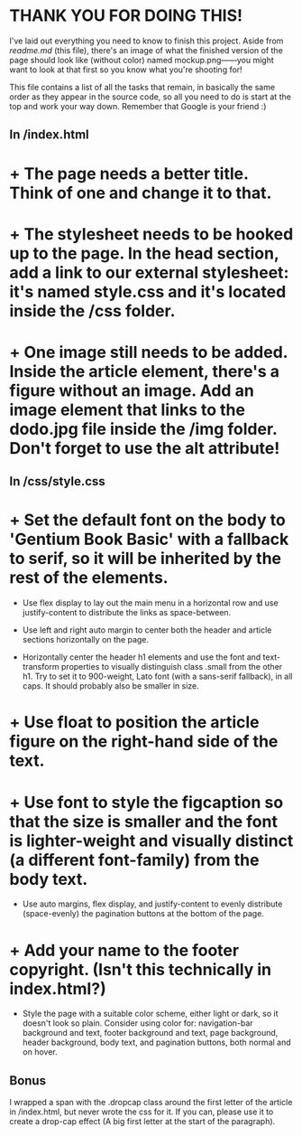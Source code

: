 # THANK YOU FOR DOING THIS!
I've laid out everything you need to know to finish this project. Aside from *readme.md* (this file), there's an image of what the finished version of the page should look like (without color) named mockup.png——you might want to look at that first so you know what you're shooting for!

This file contains a list of all the tasks that remain, in basically the same order as they appear in the source code, so all you need to do is start at the top and work your way down. Remember that Google is your friend :)

## In /index.html
# + The page needs a better title. Think of one and change it to that. 

# + The stylesheet needs to be hooked up to the page. In the head section, add a link to our external stylesheet: it's named style.css and it's located inside the /css folder.

# + One image still needs to be added. Inside the article element, there's a figure without an image. Add an image element that links to the dodo.jpg file inside the /img folder. Don't forget to use the alt attribute!

## In /css/style.css
# + Set the default font on the body to 'Gentium Book Basic' with a fallback to serif, so it will be inherited by the rest of the elements.

+ Use flex display to lay out the main menu in a horizontal row and use justify-content to distribute the links as space-between.

+ Use left and right auto margin to center both the header and article sections horizontally on the page.

+ Horizontally center the header h1 elements and use the font and text-transform properties to visually distinguish class .small from the other h1. Try to set it to 900-weight, Lato font (with a sans-serif fallback), in all caps. It should probably also be smaller in size.

# + Use float to position the article figure on the right-hand side of the text.

# + Use font to style the figcaption so that the size is smaller and the font is lighter-weight and visually distinct (a different font-family) from the body text.

+ Use auto margins, flex display, and justify-content to evenly distribute (space-evenly) the pagination buttons at the bottom of the page.

# + Add your name to the footer copyright. (Isn't this technically in index.html?)

+ Style the page with a suitable color scheme, either light or dark, so it doesn't look so plain. Consider using color for: navigation-bar background and text, footer background and text, page background, header background, body text, and pagination buttons, both normal and on hover.

## Bonus
I wrapped a span with the .dropcap class around the first letter of the article in /index.html, but never wrote the css for it. If you can, please use it to create a drop-cap effect (A big first letter at the start of the paragraph).
